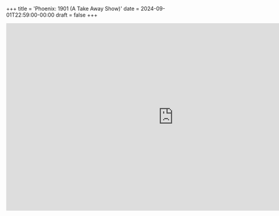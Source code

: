 +++
title = 'Phoenix: 1901 (A Take Away Show)'
date = 2024-09-01T22:59:00-00:00
draft = false
+++

<iframe width="896" height="504" src="https://www.youtube.com/embed/io_pXLtY0R0?si=u-BvmM_U--aG59Z5" title="YouTube video player" frameborder="0" allow="accelerometer; autoplay; clipboard-write; encrypted-media; gyroscope; picture-in-picture; web-share" referrerpolicy="strict-origin-when-cross-origin" allowfullscreen></iframe>
